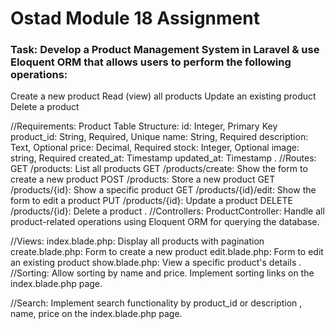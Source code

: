 # Ostad Module 18 Assignment

### Task: Develop a Product Management System in Laravel & use Eloquent ORM that allows users to perform the following operations:
Create a new product
Read (view) all products
Update an existing product
Delete a product

//Requirements:
Product Table Structure:
id: Integer, Primary Key
product_id: String, Required, Unique
name: String, Required
description: Text, Optional
price: Decimal, Required
stock: Integer, Optional
image: string, Required
created_at: Timestamp
updated_at: Timestamp
.
//Routes:
GET /products: List all products
GET /products/create: Show the form to create a new product
POST /products: Store a new product
GET /products/{id}: Show a specific product
GET /products/{id}/edit: Show the form to edit a product
PUT /products/{id}: Update a product
DELETE /products/{id}: Delete a product
.
//Controllers:
ProductController: Handle all product-related operations using Eloquent ORM for querying the database.

//Views:
index.blade.php: Display all products with pagination
create.blade.php: Form to create a new product
edit.blade.php: Form to edit an existing product
show.blade.php: View a specific product's details
.
//Sorting:
Allow sorting by name and price.
Implement sorting links on the index.blade.php page.

//Search:
Implement search functionality by product_id or description , name, price on the index.blade.php page.
